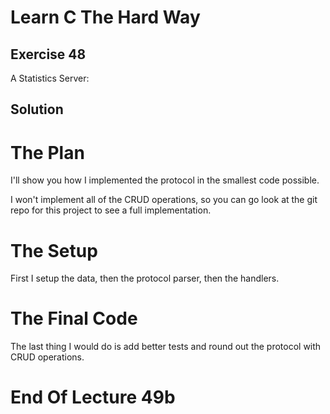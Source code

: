 Learn C The Hard Way
=======

Exercise 48
----

A Statistics Server:

Solution
----



The Plan
====

I'll show you how I implemented the protocol in the smallest code possible.

I won't implement all of the CRUD operations, so you can go look at the 
git repo for this project to see a full implementation.



The Setup
====

First I setup the data, then the protocol parser, then the handlers.



The Final Code
====

The last thing I would do is add better tests and round out the protocol with CRUD operations.



End Of Lecture 49b
=====


